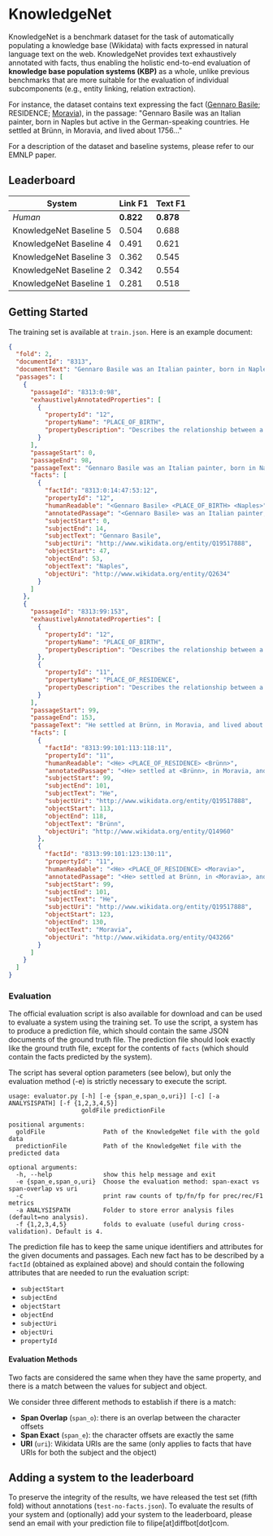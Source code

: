 # KnowledgeNet

KnowledgeNet is a benchmark dataset for the task of automatically populating a knowledge base (Wikidata) with facts expressed in natural language text on the web. KnowledgeNet provides text exhaustively annotated with facts, thus enabling the holistic end-to-end evaluation of **knowledge base population systems (KBP)** as a whole, unlike previous benchmarks that are more suitable for the evaluation of individual subcomponents (e.g., entity linking, relation extraction). 

For instance, the dataset contains text expressing the fact ([Gennaro Basile](https://www.wikidata.org/wiki/Q1367602); RESIDENCE; [Moravia](https://www.wikidata.org/wiki/Q43266)), in the passage:
"Gennaro Basile was an Italian painter, born in Naples but active in the German-speaking countries. He settled at Brünn, in Moravia, and lived about 1756..."

For a description of the dataset and baseline systems, please refer to our EMNLP paper.


## Leaderboard

|        System       		| Link F1		| Text F1  		|
|---------------------   	| ---------		|--------- 		|
| _Human_					| **0.822** 	| **0.878** 	|
| KnowledgeNet Baseline	5	| 0.504 		| 0.688     	|
| KnowledgeNet Baseline 4	| 0.491 		| 0.621     	|
| KnowledgeNet Baseline 3	| 0.362 		| 0.545     	|
| KnowledgeNet Baseline 2	| 0.342 		| 0.554     	|
| KnowledgeNet Baseline 1	| 0.281 		| 0.518     	|



## Getting Started

The training set is available at `train.json`. Here is an example document:

```json
{
  "fold": 2,
  "documentId": "8313",
  "documentText": "Gennaro Basile was an Italian painter, born in Naples but active in the German-speaking countries. He settled at Brünn, in Moravia, and lived about 1756. His best picture is the altar-piece in the chapel of the chateau at Seeberg, in Salzburg. Most of his works remained in Moravia.",
  "passages": [
    {
      "passageId": "8313:0:98",
      "exhaustivelyAnnotatedProperties": [
        {
          "propertyId": "12",
          "propertyName": "PLACE_OF_BIRTH",
          "propertyDescription": "Describes the relationship between a person and the location where she/he was born."
        }
      ],
      "passageStart": 0,
      "passageEnd": 98,
      "passageText": "Gennaro Basile was an Italian painter, born in Naples but active in the German-speaking countries.",
      "facts": [
        {
          "factId": "8313:0:14:47:53:12",
          "propertyId": "12",
          "humanReadable": "<Gennaro Basile> <PLACE_OF_BIRTH> <Naples>",
          "annotatedPassage": "<Gennaro Basile> was an Italian painter, born in <Naples> but active in the German-speaking countries.",
          "subjectStart": 0,
          "subjectEnd": 14,
          "subjectText": "Gennaro Basile",
          "subjectUri": "http://www.wikidata.org/entity/Q19517888",
          "objectStart": 47,
          "objectEnd": 53,
          "objectText": "Naples",
          "objectUri": "http://www.wikidata.org/entity/Q2634"
        }
      ]
    },
    {
      "passageId": "8313:99:153",
      "exhaustivelyAnnotatedProperties": [
        {
          "propertyId": "12",
          "propertyName": "PLACE_OF_BIRTH",
          "propertyDescription": "Describes the relationship between a person and the location where she/he was born."
        },
        {
          "propertyId": "11",
          "propertyName": "PLACE_OF_RESIDENCE",
          "propertyDescription": "Describes the relationship between a person and the location where she/he lives/lived."
        }
      ],
      "passageStart": 99,
      "passageEnd": 153,
      "passageText": "He settled at Brünn, in Moravia, and lived about 1756.",
      "facts": [
        {
          "factId": "8313:99:101:113:118:11",
          "propertyId": "11",
          "humanReadable": "<He> <PLACE_OF_RESIDENCE> <Brünn>",
          "annotatedPassage": "<He> settled at <Brünn>, in Moravia, and lived about 1756.",
          "subjectStart": 99,
          "subjectEnd": 101,
          "subjectText": "He",
          "subjectUri": "http://www.wikidata.org/entity/Q19517888",
          "objectStart": 113,
          "objectEnd": 118,
          "objectText": "Brünn",
          "objectUri": "http://www.wikidata.org/entity/Q14960"
        },
        {
          "factId": "8313:99:101:123:130:11",
          "propertyId": "11",
          "humanReadable": "<He> <PLACE_OF_RESIDENCE> <Moravia>",
          "annotatedPassage": "<He> settled at Brünn, in <Moravia>, and lived about 1756.",
          "subjectStart": 99,
          "subjectEnd": 101,
          "subjectText": "He",
          "subjectUri": "http://www.wikidata.org/entity/Q19517888",
          "objectStart": 123,
          "objectEnd": 130,
          "objectText": "Moravia",
          "objectUri": "http://www.wikidata.org/entity/Q43266"
        }
      ]
    }
  ]
}
```


### Evaluation
The official evaluation script is also available for download and can be used to evaluate a system using the training set. To use the script, a system has to produce a prediction file, which should contain the same JSON documents of the ground truth file. The prediction file should look exactly like the ground truth file, except for the contents of `facts` (which should contain the facts predicted by the system).

The script has several option parameters (see below), but only the evaluation method (-e) is strictly necessary to execute the script. 

```
usage: evaluator.py [-h] [-e {span_e,span_o,uri}] [-c] [-a ANALYSISPATH] [-f {1,2,3,4,5}]
                    goldFile predictionFile

positional arguments:
  goldFile                Path of the KnowledgeNet file with the gold data
  predictionFile          Path of the KnowledgeNet file with the predicted data

optional arguments:
  -h, --help              show this help message and exit
  -e {span_e,span_o,uri}  Choose the evaluation method: span-exact vs span-overlap vs uri          
  -c                      print raw counts of tp/fn/fp for prec/rec/F1 metrics
  -a ANALYSISPATH         Folder to store error analysis files (default=no analysis).
  -f {1,2,3,4,5}          folds to evaluate (useful during cross-validation). Default is 4.

```

The prediction file has to keep the same unique identifiers and attributes for the given documents and passages. 
Each new fact has to be described by a `factId` (obtained as explained above) and should contain the following attributes that are needed to run the evaluation script: 
* `subjectStart`
* `subjectEnd`
* `objectStart`
* `objectEnd`
* `subjectUri`
* `objectUri`
* `propertyId`

#### Evaluation Methods
Two facts are considered the same when they have the same property, and there is a match between the values for subject and object.

We consider three different methods to establish if there is a match:
* **Span Overlap** (`span_o`): there is an overlap between the character offsets
* **Span Exact** (`span_e`): the character offsets are exactly the same
* **URI** (`uri`): Wikidata URIs are the same (only applies to facts that have URIs for both the subject and the object)

## Adding a system to the leaderboard

To preserve the integrity of the results, we have released the test set (fifth fold) without annotations (`test-no-facts.json`). To evaluate the results of your system and (optionally) add your system to the leaderboard, please send an email with your prediction file to filipe[at]diffbot[dot]com. 